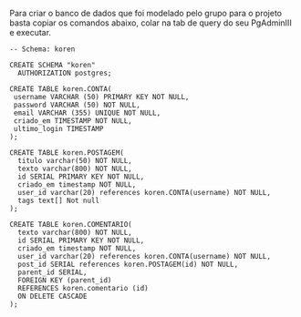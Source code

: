 Para criar o banco de dados que foi modelado pelo grupo para o projeto basta copiar os comandos abaixo, colar na tab de
query do seu PgAdminIII e executar.

~~~
-- Schema: koren

CREATE SCHEMA "koren"
  AUTHORIZATION postgres;

CREATE TABLE koren.CONTA(
 username VARCHAR (50) PRIMARY KEY NOT NULL,
 password VARCHAR (50) NOT NULL,
 email VARCHAR (355) UNIQUE NOT NULL,
 criado_em TIMESTAMP NOT NULL,
 ultimo_login TIMESTAMP
);

CREATE TABLE koren.POSTAGEM(
  titulo varchar(50) NOT NULL,
  texto varchar(800) NOT NULL,
  id SERIAL PRIMARY KEY NOT NULL,
  criado_em timestamp NOT NULL,
  user_id varchar(20) references koren.CONTA(username) NOT NULL,
  tags text[] Not null
);

CREATE TABLE koren.COMENTARIO(
  texto varchar(800) NOT NULL,
  id SERIAL PRIMARY KEY NOT NULL,
  criado_em timestamp NOT NULL,
  user_id varchar(20) references koren.CONTA(username) NOT NULL,
  post_id SERIAL references koren.POSTAGEM(id) NOT NULL,
  parent_id SERIAL,
  FOREIGN KEY (parent_id) 
  REFERENCES koren.comentario (id) 
  ON DELETE CASCADE
);
~~~

